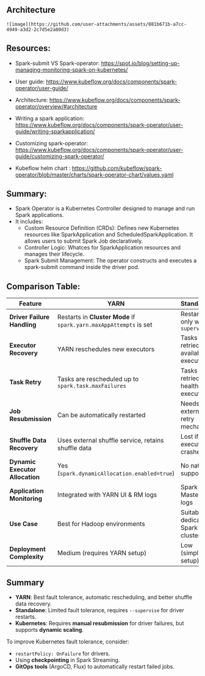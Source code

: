 ## Architecture

    ![image](https://github.com/user-attachments/assets/081b671b-a7cc-4949-a3d2-2c7d5e2a80d3)


## Resources:

- Spark-submit VS Spark-operator: https://spot.io/blog/setting-up-managing-monitoring-spark-on-kubernetes/

- User guide: https://www.kubeflow.org/docs/components/spark-operator/user-guide/

- Architecture: https://www.kubeflow.org/docs/components/spark-operator/overview/#architecture

- Writing a spark application: https://www.kubeflow.org/docs/components/spark-operator/user-guide/writing-sparkapplication/

- Customizing spark-operator: https://www.kubeflow.org/docs/components/spark-operator/user-guide/customizing-spark-operator/

- Kubeflow helm chart : https://github.com/kubeflow/spark-operator/blob/master/charts/spark-operator-chart/values.yaml


## Summary:

- Spark Operator is a Kubernetes Controller designed to manage and run Spark applications.
- It includes:
  - Custom Resource Definition (CRDs): Defines new Kubernetes resources like SparkApplication and ScheduledSparkApplication. It allows   users to submit Spark Job declaratively.
  - Controller Logic: Whatces for SparkApplication resources and manages their lifecycle.
  - Spark Submit Management: The operator constructs and executes a spark-submit command inside the driver pod.
    
## Comparison Table:

| Feature                | YARN                              | Standalone                        | Kubernetes                         |
|------------------------|--------------------------------|--------------------------------|--------------------------------|
| **Driver Failure Handling** | Restarts in **Cluster Mode** if `spark.yarn.maxAppAttempts` is set | Restarts only with `--supervise` | **No automatic restart** unless `OnFailure` is set |
| **Executor Recovery**  | YARN reschedules new executors | Tasks are retried on available executors | Kubernetes reschedules executors, but shuffle data may be lost |
| **Task Retry**         | Tasks are rescheduled up to `spark.task.maxFailures` | Tasks are retried on healthy executors | Similar to YARN, but depends on available executors |
| **Job Resubmission**   | Can be automatically restarted | Needs external retry mechanism | Requires **external retry mechanisms** (e.g., ArgoCD, GitOps) |
| **Shuffle Data Recovery** | Uses external shuffle service, retains shuffle data | Lost if executor crashes | Lost unless using **External Shuffle Service** |
| **Dynamic Executor Allocation** | Yes (`spark.dynamicAllocation.enabled=true`) | No native support | Yes, but needs `spark.dynamicAllocation.enabled` and shuffle service |
| **Application Monitoring** | Integrated with YARN UI & RM logs | Spark Master UI, logs | Uses Prometheus, Spark UI, logs |
| **Use Case**           | Best for Hadoop environments | Suitable for dedicated Spark clusters | Best for cloud-native and containerized workloads |
| **Deployment Complexity** | Medium (requires YARN setup) | Low (simpler setup) | High (requires Spark Operator & Kubernetes setup) |

## Summary
- **YARN**: Best fault tolerance, automatic rescheduling, and better shuffle data recovery.
- **Standalone**: Limited fault tolerance, requires `--supervise` for driver restarts.
- **Kubernetes**: Requires **manual resubmission** for driver failures, but supports **dynamic scaling**.

To improve Kubernetes fault tolerance, consider:
- `restartPolicy: OnFailure` for drivers.
- Using **checkpointing** in Spark Streaming.
- **GitOps tools** (ArgoCD, Flux) to automatically restart failed jobs.
